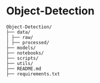 # Object-Detection

	Object-Detection/
	├── data/
	│ ├── raw/
	│ ├── processed/
	├── models/
	├── notebooks/
	├── scripts/
	├── utils/
	├── README.md
	├── requirements.txt
